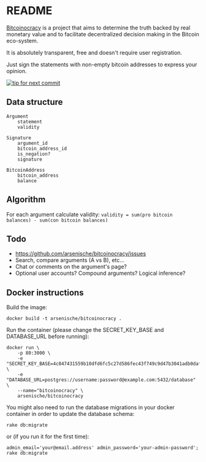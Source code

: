 README
======

[Bitcoinocracy](http://bitcoinocracy.com) is a project that aims to determine the truth backed by real monetary value and to facilitate decentralized decision making in the Bitcoin eco-system.

It is absolutely transparent, free and doesn't require user registration.

Just sign the statements with non-empty bitcoin addresses to express your opinion.

[![tip for next commit](https://tip4commit.com/projects/43130.svg)](https://tip4commit.com/github/arsenische/bitcoinocracy)


Data structure
--------------

```
Argument
	statement
	validity

Signature
	argument_id
	bitcoin_address_id
	is_negation?
	signature

BitcoinAddress
	bitcoin_address
	balance
```

Algorithm
---------

For each argument calculate validity: `validity = sum(pro bitcoin balances) - sum(con bitcoin balances)`

Todo
----
* https://github.com/arsenische/bitcoinocracy/issues
* Search, compare arguments (A vs B), etc...
* Chat or comments on the argument's page?
* Optional user accounts? Compound arguments? Logical inference?

Docker instructions
-------

Build the image:

`docker build -t arsenische/bitcoinocracy .`

Run the container (please change the SECRET_KEY_BASE and DATABASE_URL before running):

~~~~
docker run \
	-p 80:3000 \
	-e "SECRET_KEY_BASE=4c047431559b10dfd6fc5c27d586fec43f749c9d47b3041adb0daf26e27dc440fc3808d571b923610580426aecd1bcfe4ae704348a7a1c876223643265f65f25" \
	-e "DATABASE_URL=postgres://username:password@example.com:5432/database" \
	--name="bitcoinocracy" \
	arsenische/bitcoinocracy
~~~~

You might also need to run the database migrations in your docker container in order to update the database schema:

`rake db:migrate`

or (if you run it for the first time):

`admin_email='your@email.address' admin_password='your-admin-password'; rake db:migrate`
